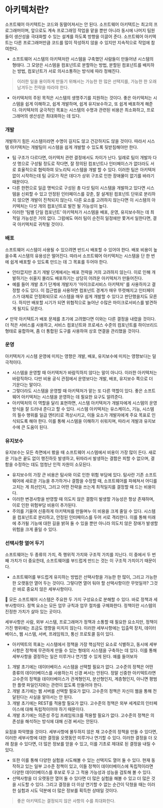 # 아키텍처란?



소프트웨어 아키텍트는 코드와 동떨어져서는 안 된다. 소프트웨어 아키텍트는 최고의 프로그래머이며, 앞으로도 계속 프로그래밍 작업을 맡을 뿐만 아니라 동시에 나머지 팀원들이 생산성을 극대화할 수 있는 설계를 하도록 방향을 이끌어 준다. 소프트웨어 아키텍트는 다른 프로그래머만큼 코드를 많이 작성하지 않을 수 있지만 지속적으로 작업에 참여한다.

- 소프트웨어 시스템의 아키텍처란 시스템을 구축했던 사람들이 만들어낸 시스템의 형태다. 그 모양은 시스템을 컴포넌트로 분할하는 방법, 분할된 컴포넌트를 배치하는 방법, 컴포넌트가 서로 의사소통하는 방식에 따라 정해진다.



> 이러한 일을 용이하게 만들기 위해서는 가능한 한 많은 선택지를, 가능한 한 오래 남겨두는 전략을 따라야 한다.



- 아키텍처의 주된 목적은 시스템의 생명주기를 지원하는 것이다. 좋은 아키텍처는 시스템을 쉽게 이해하고, 쉽게 개발하며, 쉽게 유지보수하고, 또 쉽게 배포하게 해준다. 아키텍처의 궁극적인 목표는 시스템의 수명과 관련된 비용은 최소화하고, 프로그래머의 생산성은 최대화하는 데 있다.



### 개발

개발하기 힘든 시스템이라면 수명이 길지도 않고 건강하지도 않을 것이다. 따라서 시스템 아키텍처는 개발팀이 시스템을 쉽게 개발할 수 있도록 뒷받침해야만 한다.



- 팀 구조가 다르다면, 아키텍처 관련 결정에서도 차이가 난다. 일례로 팀이 개발자 다섯 명으로 구성될 정도로 작다면, 잘 정의된 컴포넌트나 인터페이스가 없더라도 서로 효율적으로 협럭하여 모노리틱 시스템을 개발 할 수 있다. 이러한 팀은 아키텍처 없이 시작하는데 팀 규모가 작은 데다가 상위 구조로 인한 장애물이 없기를 바라기 때문이다.
- 다른 한편으로 일곱 명씩으로 구성된 총 다섯 팀이 시스템을 개발하고 있다면 시스템을 신뢰할 수 있고 안정된 인터페이스를 갖춘, 잘 설계된 컴포넌트 단위로 분리하지 않으면 개발이 진척되지 않는다. 다른 요소를 고려하지 않는다면 이 시스템의 아키텍처는 다섯 개의 컴포넌트로 발전 될 가능성이 높다.
- 이러한 '팀별 단일 컴포넌트' 아키텍처가 시스템을 배포, 운영, 유지보수하는 데 최적일 가능성은 거의 없다. 그럼에도 여러 팀이 순전히 일정에만 쫓겨서 일한다면, 결국 아키텍처로 귀착될 것이다.



### 배포

소프트웨어 시스템이 사용될 수 있으려면 반드시 배포할 수 있어야 한다. 배포 비용이 높을수록 시스템의 유용성은 떨어진다. 따라서 소프트웨어 아키텍처는 시스템을 단 한 번에 쉽게 배포할 수 있도록 만드는 데 그 목표를 두어야 한다.

- 안타깝지만 초기 개발 단계에서는 배포 전략을 거의 고려하지 않는다. 이로 인해 개발하기는 쉬울지 몰라도 배포하기는 상당히 어려운 아키텍처가 만들어진다.
- 예를 들어 개발 초기 단계에 개발자가 '마이크로서비스 아키텍처' 를 사용하자고 결정할 수도 있다. 이 접근법을 사용하면 컴포넌트 경계가 매우 뚜렷해지고 인터페이스가 대체로 안정화되므로 시스템을 매우 쉽게 개발할 수 있다고 판단했을지도 모른다. 하지만 배포할 시기가 되면 위협적으로 늘어난 수많은 마이크로서비스를 발견하게 될지도 모른다.



✔ 만약 아키텍트가 배포 문제를 초기에 고려했다면 이와는 다른 결정을 내렸을 것이다. 더 적은 서비스를 사용하고, 서비스 컴포넌트와 프로세스 수준의 컴포넌트를 하이브리드 형태로 융합하며, 좀 더 통합된 도구를 사용하여 상호 연결을 관리했을 것이다.



### 운영

아키텍처가 시스템 운영에 미치는 영향은 개발, 배포, 유지보수에 미치는 영향보다는 덜 극적이다.

- 시스템을 운영할 때 아키텍처가 바람직하지 않다는 말이 아니다. 이러한 아키텍처는 바람직하다. 다만 비용 공식 관점에서 운영보다는 개발, 배포, 유지보수 쪽으로 더 기운다는 말이다.
- 그렇더라도 시스템을 운영할 때 아키텍처가 맡는 또 다른 역할이 있다. 좋은 소프트웨어 아키텍처는 시스템을 운영하는 데 필요한 요구도 알려준다.
- 아키텍처의 이 역할을 달리 표현하면, 시스템 아키텍처가 개발자에게 시스템의 운영 방식을 잘 드러내 준다고 할 수 있다. 시스템 아키텍처는 유스케이스, 기능, 시스템의 필수 행위를 일급 엔티티로 격상시키고, 이들 요소가 개발자에게 주요 목표로 인식되도록 해야 한다. 이를 통해 시스템을 이해하기 쉬워지며, 따라서 개발과 유지보수에 큰 도움이 된다.



### 유지보수

유지보수는 모든 측면에서 봤을 때 소프트웨어 시스템에서 비용이 가장 많이 든다. 새로운 기능은 끝도 없이 행진하듯 발생하고, 뒤따라서 발생하는 결함은 피할 수 없으며, 결함을 수정하는 데도 엄청난 인적 자원이 소모된다.



- 유지보수의 가장 큰 비용은 탐사와 이로 인한 위험 부담에 있다. 탐사란 기존 소프트웨어에 새로운 기능을 추가하거나 결함을 수정할 때, 소프트웨어를 파헤쳐서 어디를 고치는 게 최선인지, 그리고 어떤 전략을 쓰는게 최적일지를 결정할 때 드는 비용이다.
- 이러한 변경사항을 반영할 때 의도치 않은 결함이 발생할 가능성은 항상 존재하며, 이로 인한 위험부담 비용이 추가된다.
- 주의를 기울여 신중하게 아키텍처를 만들며누 이 비용을 크게 줄일 수 있다. 시스템을 컴포넌트로 분리하고, 안정된 인터페이스를 두어 서로 격리한다. 이를 통해 미래에 추가될 기능에 대한 길을 밝혀 둘 수 있을 뿐만 아니라 의도치 않은 장애가 발생할 위험을 크게 줄일 수 있다.



### 선택사항 열어 두기

소프트웨어는 두 종류의 가치, 즉 행위적 가치와 구조적 가치를 지닌다. 이 중에서 두 번째 가치가 더 중요한데, 소프트웨어를 부드럽게 만드는 것는 이 구조적 가치이기 때문이다.

- 소프트웨어를 부드럽게 유지하는 방법은 선택사항을 가능한 한 많이, 그리고 가능한 한 오랫동안 열어 두는 것이다. 그렇다면 열어 둬야 할 선택사항이란 무엇일까? 그것은 바로 중요치 않은 세부사항이다.



🚀 모든 소프트웨어 시스템은 주요한 두 가지 구성요소로 분해할 수 있다. 바로 정책과 세부사항이다. 정책 요소는 모든 업무 규칙과 업무 절차를 구체화한다. 정책이란 시스템의 진정한 가치가 살아 있는 곳이다.



세부사항은 사람, 외부 시스템, 프로그래머가 정책과 소통할 때 필요한 요소지만, 정책이 가진 행위에는 조금도 영향을 미치지 않는다. 이러한 세부사항에는 입출력 장치, 데이터베이스, 웹 시스템, 서버, 프레임워크, 통신 프로토콜 등이 있다.

- 아키텍트의 목표는 시스템에서 정책을 가장 핵심적인 요소로 식별하고, 동시에 세부사항은 정책에 무관하게 만들 수 있는 형태의 시스템을 구축하는 데 있다. 이를 통해 세부사항을 결정하는 일은 미루거나 연기할 수 있게 된다. 예를 들어보자



1. 개발 초기에는 데이터베이스 시스템을 선택할 필요가 없다. 고수준의 정책은 어떤 종류의 데이터베이스를 사용하는지 신경 써서는 안된다. 정말 신중한 아키텍트라면 고수준의 정책을 데이터베이스가 관계형인지, 분산형인지, 계층형인지, 아니면 평범한 플랫 파일인지와는 관련이 없도록 만들어야 한다.
2. 개발 초기에는 웹 서버를 선택할 필요가 없다. 고수준의 정책은 자신이 웹을 통해 전달된다는 사실을 알아서는 안 된다.
3. 개발 초기에는 REST를 적용할 필요가 없다. 고수준의 정책은 외부 세계로의 인터페이스에 대해 독립적이어야 하기 때문이다.
4. 개발 초기에는 의존성 주입 프레임워크를 적용할 필요가 없다. 고수준의 정책은 의존성을 해석하는 방식에 대해 신경 써서는 안된다.



요점을 파악했을 것이다. 세부사항에 몰두하지 않은 채 고수준의 정책을 만들 수 있다면, 이러한 세부사항에 대한 결정을 오랫동안 미루거나 연기할 수 있다. 이러한 결정을 더 오래 참을 수 있다면, 더 많은 정보를 얻을 수 있고, 이를 기초로 제대로 된 결정을 내릴 수 있다.

- 또한 이를 통해 다양한 실험을 시도해볼 수 있는 선택지도 열어 둘 수 있다. 현재 동작하고 있는 일부 고수준 정책이 있고, 이들 정책이 데이터베이스에 독립적이라면 다양한 데이터베이스를 후보로 두고 그 적용 가능성과 성능을 검토해 볼 수 있다.
- 선택사항을 더 오랫동안 열어 둘 수 있다면 더 많은 실험을 해볼 수 있고 더 많은 것을 시도할 수 있다. 그리고 결정을 더 이상 연기할 수 없는 순간이 닥쳤을 때는 이러한 실험과 시도 덕분에 더 많은 정보를 획득한 상태일 것이다.



> 좋은 아키텍트는 결정되지 않은 사항의 수를 최대화한다.





